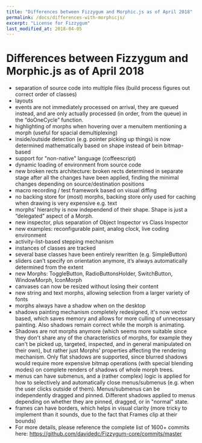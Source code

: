 ```yaml
---
title: "Differences between Fizzygum and Morphic.js as of April 2018"
permalink: /docs/differences-with-morphicjs/
excerpt: "License for Fizzygum"
last_modified_at: 2018-04-05
---
```


# Differences between Fizzygum and Morphic.js as of April 2018

 * separation of source code into multiple files (build process figures out correct order of classes)
 * layouts
 * events are not immediately processed on arrival, they are queued instead, and are only actually processed (in order, from the queue) in the “doOneCycle” function.
 * highlighting of morphs when hovering over a menuitem mentioning a morph (useful for spacial demultiplexing)
 * inside/outside detection (e.g. pointer picking up things) is now determined mathematically based on shape instead of bein bitmap-based
 * support for "non-native" language (coffeescript)
 * dynamic loading of environment from source code
 * new broken rects architecture: broken rects determined in separate stage after all the changes have been applied, finding the minimal changes depending on source/destination positions
 * macro recording / test framework based on visual diffing
 * no backing store for (most) morphs, backing store only used for caching when drawing is very expensive e.g. text
 * morphs’ hierarchy is now independend of their shape. Shape is just a “delegated” aspect of a Morph.
 * new inspector, plus separation of Object Inspector vs Class Inspector
 * new examples: reconfigurable paint, analog clock, live coding environment
 * activity-list-based stepping mechanism
 * instances of classes are tracked
 * several base classes have been entirely rewritten (e.g. SimpleButton)
 * sliders can’t specify on orientation anymore, it’s always automatically determined from the extent
 * new Morphs: ToggleButton, RadioButtonsHolder, SwitchButton, WindowMorph, IconMorph
 * canvases can now be resized without losing their content
 * new string and text morphs, allowing selection from a larger variety of fonts
 * morphs always have a shadow when on the desktop
 * shadows painting mechanism completely redesigned, it's now vector based, which saves memory and allows for more culling of unnecessary painting. Also shadows remain correct while the morph is animating.
 * Shadows are not morphs anymore (which seems more suitable since they don't share any of the characteristics of morphs, for example they can't be picked up, targeted, inspected, and in general manipulated on their own), but rather just Morphs' properties affecting the rendering mechanism. Only flat shadows are supported, since blurred shadows would require more expensive bitmap operations (with special blending modes) on complete renders of shadows of whole morph trees.
 * menus can have submenus, and a (rather complex) logic is applied for how to selectively and automatically close menus/submenus (e.g. when the user clicks outside of them). Menus/submenus can be independently dragged and pinned. Different shadows applied to menus depending on whether they are pinned, dragged, or in "normal" state.
 * frames can have borders, which helps in visual clarity (more tricky to implement than it sounds, due to the fact that Frames clip at their bounds)
 * For more details, please reference the complete list of 1600+ commits here: https://github.com/davidedc/Fizzygum-core/commits/master